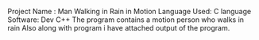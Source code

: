Project Name : Man Walking in Rain in Motion
Language Used: C language
Software: Dev C++ 
The program contains a motion person who walks in rain 
Also along with program i have attached output of the program.
